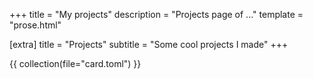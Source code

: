 
+++
title = "My projects"
description = "Projects page of ..."
template = "prose.html"

[extra]
title = "Projects"
subtitle = "Some cool projects I made"
+++


{{ collection(file="card.toml") }}